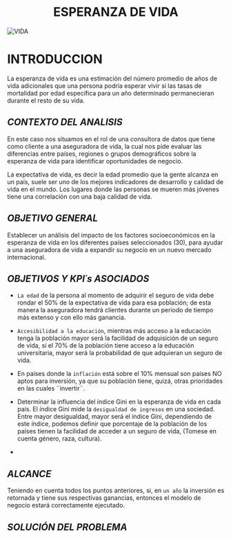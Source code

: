 <h1 align="center"> ESPERANZA DE VIDA </h1>

![VIDA](https://assets.sutori.com/user-uploads/image/e7e0f55e-65e7-4943-b9f9-304b5baf90e9/09d89a731e7fde7ea1314a4076142e17.jpeg)

# **INTRODUCCION**

La esperanza de vida es una estimación del número promedio de años de vida adicionales que una persona podría esperar vivir si las tasas de mortalidad por edad específica para un año determinado permanecieran durante el resto de su vida.

## *CONTEXTO DEL ANALISIS*

En este caso nos situamos en el rol de una consultora de datos que tiene como cliente a una aseguradora de vida, la cual nos pide evaluar las diferencias entre países, regiones o grupos demográficos sobre la esperanza de vida para identificar oportunidades de negocio.

La expectativa de vida, es decir la edad promedio que la gente alcanza en un país, suele ser uno de los mejores indicadores de desarrollo y calidad de vida en el mundo. Los lugares donde las personas se mueren más jóvenes tiene una correlación con una baja calidad de vida.


## *OBJETIVO GENERAL*

Establecer un análisis del impacto de los factores socioeconómicos en la esperanza de vida en los diferentes países seleccionados (30), para ayudar a una aseguradora de vida a expandir su negocio en un nuevo mercado internacional.


## *OBJETIVOS Y KPI´s ASOCIADOS*

-  `La edad` de la persona al momento de adquirir el seguro de vida debe rondar el 50% de la expectativa de vida para esa población; de esta manera la aseguradora tendrá clientes durante un periodo de tiempo más extenso y con ello más ganancia.

- `Accesibilidad a la educación`, mientras más acceso a la educación tenga la población mayor será la facilidad de adquisición de un seguro de vida, si el 70% de la población tiene acceso a la educación universitaria, mayor será la probabilidad de que adquieran un seguro de vida.
  
- En países donde la `inflación` está sobre el 10% mensual son países NO aptos para inversión, ya que su población tiene, quizá, otras prioridades en las cuales ¨invertir¨.

- Determinar la influencia del índice Gini en la esperanza de vida en cada país. El índice Gini mide la `desigualdad de ingresos` en una sociedad. Entre mayor desigualdad, mayor será el índice Gini, dependiendo de este índice, podemos definir que porcentaje de la población de los países tienen la facilidad de acceder a un seguro de vida, (Tomese en cuenta género, raza, cultura).

-



## *ALCANCE*

Teniendo en cuenta todos los puntos anteriores, si, en `un año` la inversión es retornada y tiene sus respectivas ganancias, entonces el modelo de negocio estará correctamente ejecutado.


## *SOLUCIÓN DEL PROBLEMA*
